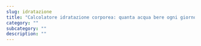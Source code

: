 ```yaml
---
slug: idratazione
title: "Calcolatore idratazione corporea: quanta acqua bere ogni giorno per fasce d’età"
category: ""
subcategory: ""
description: ""
---
```


